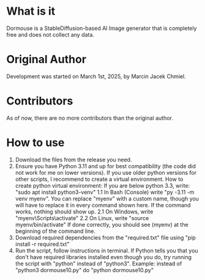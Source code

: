 # What is it
Dormouse is a StableDiffusion-based AI Image generator that is completely free and does not collect any data.
# Original Author 
Development was started on March 1st, 2025, by Marcin Jacek Chmiel.
# Contributors 
As of now, there are no more contributors than the original author.
# How to use
1. Download the files from the release you need.
2. Ensure you have Python 3.11 and up for best compatibility (the code did not work for me on lower versions). If you use older python versions for other scripts, I recommend to create a virtual environment.
How to create python virtual environment:
  If you are below python 3.3, write:
    "sudo apt install python3-venv"
1.1 In Bash (Console) write "py -3.11 -m venv myenv". You can replace "myenv" with a custom name, though you will have to replace it in every command shown here.
   If the command works, nothing should show up.
   2.1 On Windows, write "myenv\Scripts\activate"
   2.2 On Linux, write "source myenv/bin/activate"
   If done correctly, you should see (myenv) at the beginning of the command line.
4. Download required dependencies from the "required.txt" file using "pip install -r required.txt"
5. Run the script, follow instructions in terminal.
   If Python tells you that you don't have required libraries installed even though you do, try running the script with "python" instead of "python3". Example: instead of "python3 dormouse10.py" do "python dormouse10.py"
